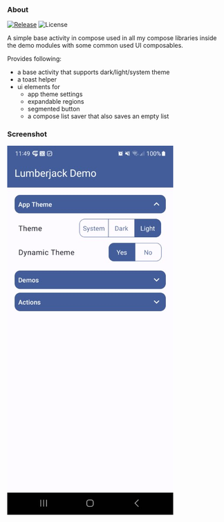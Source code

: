 ### About

[![Release](https://jitpack.io/v/MFlisar/ComposeDemoBaseActivity.svg)](https://jitpack.io/#MFlisar/ComposeDemoBaseActivity)
![License](https://img.shields.io/github/license/MFlisar/ComposeDemoBaseActivity)

A simple base activity in compose used in all my compose libraries inside the demo modules with some common used UI composables.

Provides following:

* a base activity that supports dark/light/system theme
* a toast helper
* ui elements for
  * app theme settings
  * expandable regions
  * segmented button
  * a compose list saver that also saves an empty list

### Screenshot

![Demo](screenshots/demo.jpg)

